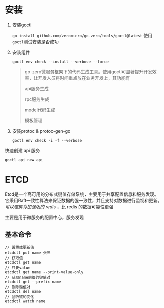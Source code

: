 # 安装

1. 安装goctl

   `go install github.com/zeromicro/go-zero/tools/goctl@latest` 使用 `goctl`测试安装是否成功

2. 安装组件

   `goctl env check --install --verbose --force`

   > go-zero微服务框架下的代码生成工具。使用goctl可显著提升开发效率，让开发人员将时间重点放在业务开发上，其功能有
   >
   > api服务生成
   >
   > rpc服务生成
   >
   > model代码生成
   >
   > 模板管理

3. 安装protoc & protoc-gen-go

   `goctl env check -i -f --verbose`

快速创建 api 服务

`goctl api new api`

# ETCD

Etcd是一个高可用的分布式键值存储系统，主要用于共享配置信息和服务发现。它采用Raft一致性算法来保证数据的强一致性，并且支持对数据进行监视和更新。 *可以理解为加强版的 redis* ，比 redis 的数据可靠性更强

主要是用于微服务的配置中心，服务发现

## 基本命令

~~~etcd
// 设置或更新值
etcdctl put name 张三
// 获取值
etcdctl get name
// 只要value
etcdctl get name --print-value-only
// 获取name前缀的键值对
etcdctl get --prefix name
// 删除键值对
etcdctl del name
// 监听键的变化
etcdctl watch name
~~~

